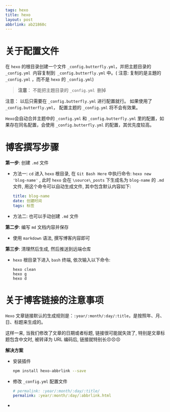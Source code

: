 ```yaml
---
tags: hexo
title: hexo
layout: post
abbrlink: ab21860c
---
```




# 关于配置文件

在 `hexo` 的根目录创建一个文件 `_config.butterfly.yml`，并把主题目录的 `_config.yml `内容复制到` _config.butterfly.yml` 中。( 注意: 复制的是主題的 `_config.yml` ，而不是 `hexo` 的 `_config.yml`)

> **注意**： 不能把主題目录的 `_config.yml `删掉

注意： 以后只需要在 `_config.butterfly.yml` 进行配置就行。
如果使用了 `_config.butterfly.yml`， 配置主题的 `_config.yml` 将不会有效果。

`Hexo`会自动合并主题中的 `_config.yml` 和 `_config.butterfly.yml` 里的配置，如果存在同名配置，会使用 `_config.butterfly.yml` 的配置，其优先度较高。



# 博客撰写步骤

**第一步**: 创建 `.md` 文件

+ 方法一: `cd` 进入 `hexo` 根目录, 在 `Git Bash Here` 中执行命令: `hexo new 'blog-name'` , 此时 `hexo` 会在 `\source\_posts` 下生成名为 `blog-name` 的 `.md` 文件, 用这个命令可以自动生成文件, 其中包含默认内容如下:

  ```yaml
  title: blog-name
  date: 创建时间
  tags: 标签
  ```

+ 方法二: 也可以手动创建 `.md` 文件

**第二步**: 编写 `md` 文档内容并保存

+ 使用 `markdown` 语法, 撰写博客内容即可

**第三步**: 清理然后生成, 然后推送到远端仓库

+ `hexo` 根目录下进入 `bash` 终端, 依次输入以下命令:

  ```shell
  hexo clean
  hexo g
  hexo d
  ```

  

# 关于博客链接的注意事项

`Hexo` 文章链接默认的生成规则是：`:year/:month/:day/:title`，是按照年、月、日、标题来生成的。

这样一来, 当我们修改了文章的日期或者标题, 链接很可能就失效了, 特别是文章标题包含中文时, 被转译为 URL 编码后, 链接就特别长😣😣😣

**解决方案**

+ 安装插件

  ```bash
  npm install hexo-abbrlink --save
  ```

+ 修改 `_config.yml` 配置文件

  ```yml
  # permalink: :year/:month/:day/:title/
  permalink: :year/:month/:day/:abbrlink.html
  ```

+ 
